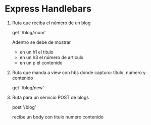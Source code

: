 # Express Handlebars

1. Ruta que reciba el número de un blog
    
    get '/blog/:num'

    Adentro se debe de mostrar
    - en un h1 el titulo
    - en un h3 el número de articulo
    - en un p el contenido

2. Ruta que manda a view con hbs donde capturo: título, número y contenido
    
    get '/blog/new'

3. Ruta para un servicio POST de blogs
    
    post '/blog'
    
    recibe un body con
        titulo
        numero
        contenido

